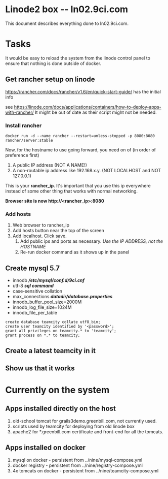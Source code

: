# Linode2 box -- ln02.9ci.com

This document describes everything done to ln02.9ci.com.

# Tasks

It would be easy to reload the system from the linode control panel to ensure that nothing is done outside of docker.

## Get rancher setup on linode

https://rancher.com/docs/rancher/v1.6/en/quick-start-guide/ has the initial info

see https://linode.com/docs/applications/containers/how-to-deploy-apps-with-rancher/ It might be out of date as their script might not be needed.

### Install rancher

```
docker run -d --name rancher --restart=unless-stopped -p 8080:8080 rancher/server:stable
```

Now, for the hostname to use going forward, you need on of (in order of preference first)
1. A public IP address (NOT A NAME!)
2. A non-routable ip address like 192.168.x.y. (NOT LOCALHOST and NOT 127.0.0.1)

This is your __rancher_ip__.  It's important that you use this ip everywhere instead of some other thing that works with normal
networking.

__Browser site is now http://<rancher_ip>:8080__

### Add hosts

1. Web browser to rancher_ip
2. Add hosts button near the top of the screen
3. Add localhost. Click save.
	1. Add public ips and ports as necessary. _Use the IP ADDRESS, not the HOSTNAME_
	2. Re-run docker command as it shows up in the panel

## Create mysql 5.7

* innodb ___/etc/mysql/conf.d/9ci.cnf___
* utf-8  ___sql command___
* case-sensitive collation
* max\_connections ___datadir/database.properties___
* innodb\_buffer\_pool\_size=2000M
* innodb\_log\_file\_size=1024M
* innodb\_file\_per\_table

```
create database teamcity collate utf8_bin;
create user teamcity identified by '<password>';
grant all privileges on teamcity.* to 'teamcity';
grant process on *.* to teamcity;
```

## Create a latest teamcity in it

## Show us that it works


# Currently on the system

## Apps installed directly on the host

1. old-school tomcat for grails3demo.greenbill.com, not currently used.
2. scripts used by teamcity for deploying from old linode box
3. apache2 for \*.greenbill.com certificate and front-end for all the tomcats.

## Apps installed on docker

1. mysql on docker - persistent from ../nine/mysql-compose.yml
2. docker registry - persistent from ../nine/registry-compose.yml
3. 4x tomcats on docker - persistent from ../nine/teamcity-compose.yml
